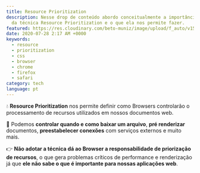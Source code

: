 ```yaml
---
title: Resource Prioritization
description: Nesse drop de conteúdo abordo conceitualmente a importância do uso
  da técnica Resource Prioritization e o que ela nos permite fazer.
featured: https://res.cloudinary.com/beto-muniz/image/upload/f_auto/v1598383187/Text_jjzz1v.jpg
date: 2020-07-28 2:17 AM +0000
keywords:
  - resource
  - prioritization
  - css
  - browser
  - chrome
  - firefox
  - safari
category: tech
language: pt
---
```


💧 **Resource Prioritization** nos permite definir como Browsers controlarão o processamento de recursos utilizados em nossos documentos web.

🤯 Podemos **controlar quando e como baixar um arquivo**, **pré renderizar** documentos, **preestabelecer conexões** com serviços externos e muito mais.

👉 **Não adotar a técnica dá ao Browser a responsabilidade de priorização de recursos**, o que gera problemas críticos de performance e renderização já que **ele não sabe o que é importante para nossas aplicações web**.
